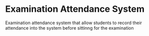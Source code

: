 # Examination Attendance System
Examination attendance system that allow students to record their attendance into the system before sittinng for the examination
